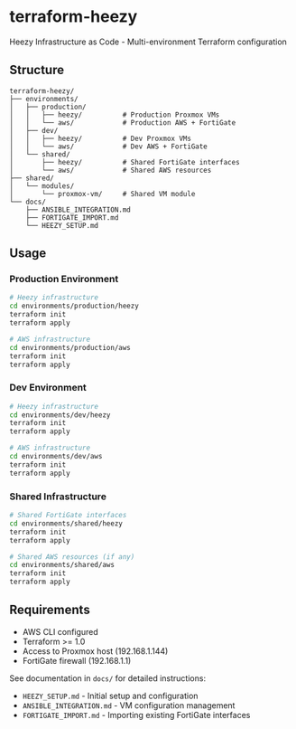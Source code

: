 # terraform-heezy

Heezy Infrastructure as Code - Multi-environment Terraform configuration

## Structure

```
terraform-heezy/
├── environments/
│   ├── production/
│   │   ├── heezy/          # Production Proxmox VMs
│   │   └── aws/            # Production AWS + FortiGate
│   ├── dev/
│   │   ├── heezy/          # Dev Proxmox VMs
│   │   └── aws/            # Dev AWS + FortiGate
│   └── shared/
│       ├── heezy/          # Shared FortiGate interfaces
│       └── aws/            # Shared AWS resources
├── shared/
│   └── modules/
│       └── proxmox-vm/     # Shared VM module
└── docs/
    ├── ANSIBLE_INTEGRATION.md
    ├── FORTIGATE_IMPORT.md
    └── HEEZY_SETUP.md
```

## Usage

### Production Environment
```bash
# Heezy infrastructure
cd environments/production/heezy
terraform init
terraform apply

# AWS infrastructure
cd environments/production/aws
terraform init
terraform apply
```

### Dev Environment
```bash
# Heezy infrastructure
cd environments/dev/heezy
terraform init
terraform apply

# AWS infrastructure
cd environments/dev/aws
terraform init
terraform apply
```

### Shared Infrastructure
```bash
# Shared FortiGate interfaces
cd environments/shared/heezy
terraform init
terraform apply

# Shared AWS resources (if any)
cd environments/shared/aws
terraform init
terraform apply
```

## Requirements

- AWS CLI configured
- Terraform >= 1.0
- Access to Proxmox host (192.168.1.144)
- FortiGate firewall (192.168.1.1)

See documentation in `docs/` for detailed instructions:
- `HEEZY_SETUP.md` - Initial setup and configuration
- `ANSIBLE_INTEGRATION.md` - VM configuration management
- `FORTIGATE_IMPORT.md` - Importing existing FortiGate interfaces

